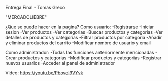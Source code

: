 Entrega Final - Tomas Greco

"MERCADOLIEBRE"

¿Que se puede hacer en la pagina?
Como usuario:
    -Registrarse
    -Iniciar sesion
    -Ver productos
    -Ver categorias
    -Buscar productos y categorias
    -Ver detalles de productos y categorias
    -Filtrar productos por categoria
    -Añadir y eliminar productos del carrito
    -Modificar nombre de usuario y email

Como administrador:
    -Todas las funciones anteriormente mencionadas
    -Crear productos y categorias
    -Modificar productos y categorias
    -Registrar nuevos usuarios
    -Acceder al panel de administrador


Video: https://youtu.be/Pbovol9VYvk